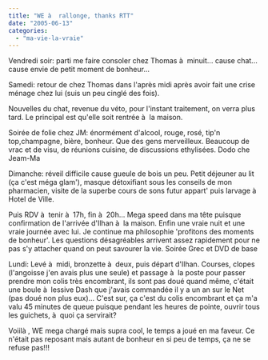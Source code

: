 ```yaml
---
title: "WE à  rallonge, thanks RTT"
date: "2005-06-13"
categories: 
  - "ma-vie-la-vraie"
---
```


Vendredi soir: parti me faire consoler chez Thomas à  minuit... cause chat... cause envie de petit moment de bonheur...

Samedi: retour de chez Thomas dans l'après midi après avoir fait une crise ménage chez lui (suis un peu cinglé des fois).

Nouvelles du chat, revenue du véto, pour l'instant traitement, on verra plus tard. Le principal est qu'elle soit rentrée à  la maison.

Soirée de folie chez JM: énormément d'alcool, rouge, rosé, tip'n top,champagne, bière, bonheur. Que des gens merveilleux. Beaucoup de vrac et de visu, de réunions cuisine, de discussions ethylisées. Dodo che Jeam-Ma

Dimanche: réveil difficile cause gueule de bois un peu. Petit déjeuner au lit (ça c'est méga glam'), masque détoxifiant sous les conseils de mon pharmacien, visite de la superbe cours de sons futur appart' puis larvage à  Hotel de Ville.

Puis RDV à  tenir à  17h, fin à  20h... Mega speed dans ma tête puisque confirmation de l'arrivée d'Ilhan à  la maison. Enfin une vraie nuit et une vraie journée avec lui. Je continue ma philosophie 'profitons des moments de bonheur'. Les questions désagréables arrivent assez rapidement pour ne pas s'y attacher quand on peut savourer la vie. Soirée Grec et DVD de base

Lundi: Levé à  midi, bronzette à  deux, puis départ d'Ilhan. Courses, clopes (l'angoisse j'en avais plus une seule) et passage à  la poste pour passer prendre mon colis très encombrant, ils sont pas doué quand même, c'était une boule à  lessive Dash que j'avais commandée il y a un an sur le Net (pas doué non plus eux)... C'est sur, ça c'est du colis encombrant et ça m'a valu 45 minutes de queue puisque pendant les heures de pointe, ouvrir tous les guichets, à  quoi ça servirait?

Voiilà , WE mega chargé mais supra cool, le temps a joué en ma faveur. Ce n'était pas reposant mais autant de bonheur en si peu de temps, ça ne se refuse pas!!!

